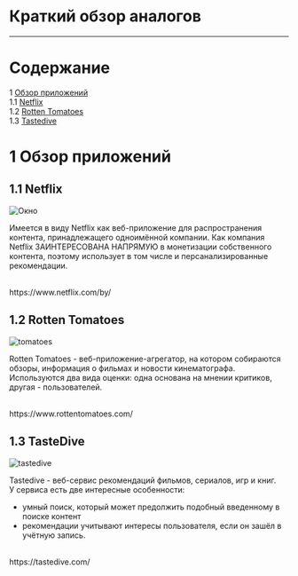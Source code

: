 # Краткий обзор аналогов
---

# Содержание 
1 [Обзор приложений](#application_overview)  
1.1 [Netflix](#netflix)  
1.2 [Rotten Tomatoes](#tomatoes)  
1.3 [Tastedive](#dive)  

<a name="application_overview"/>

# 1 Обзор приложений

<a name="netflix"/>

## 1.1 Netflix
![Окно](https://github.com/L1ttl3S1st3r/wannait/blob/master/Documents/images/analogues/netflix-mylist.jpg)  

Имеется в виду Netflix как веб-приложение для распространения контента, принадлежащего одноимённой компании. Как компания Netflix ЗАИНТЕРЕСОВАНА НАПРЯМУЮ в монетизации собственного контента, поэтому использует в том числе и персанализированные рекомендации.

<br>
https://www.netflix.com/by/

<a name="tomatoes"/>

## 1.2 Rotten Tomatoes 
![tomatoes](https://github.com/L1ttl3S1st3r/wannait/blob/master/Documents/images/analogues/tomatoes.PNG)  

Rotten Tomatoes - веб-приложение-агрегатор, на котором собираются обзоры, информация о фильмах и новости кинематографа. Используются два вида оценки: одна основана на мнении критиков, другая - пользователей.

<br>
https://www.rottentomatoes.com/
<a name="dive"/>

## 1.3 TasteDive 
![tastedive](https://github.com/L1ttl3S1st3r/wannait/blob/master/Documents/images/analogues/tastedrive.PNG)  

Tastedive - веб-сервис рекомендаций фильмов, сериалов, игр и книг. <br>
У сервиса есть две интересные особенности:  <br>
* умный поиск, который может предолжить подобный введенному в поиске контент
* рекомендации учитывают интересы пользователя, если он зашёл в учётную запись.

<br>
https://tastedive.com/
